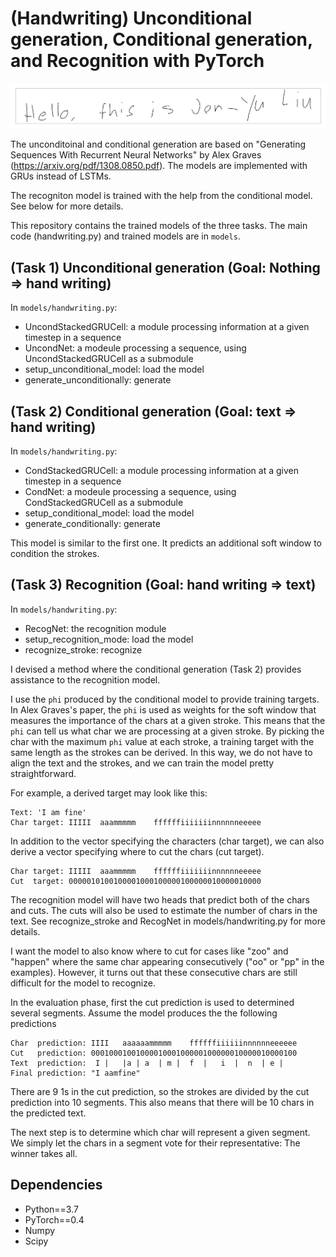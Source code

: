 (Handwriting) Unconditional generation, Conditional generation, and Recognition with PyTorch
============================================================================================

![Generated](images/sample.png)

The unconditoinal and conditional generation are based on "Generating Sequences With Recurrent Neural Networks" by Alex Graves (https://arxiv.org/pdf/1308.0850.pdf). The models are implemented with GRUs instead of LSTMs.

The recogniton model is trained with the help from the conditional model. See below for more details.

This repository contains the trained models of the three tasks. The main code (handwriting.py) and trained models are in `models`. 


(Task 1) Unconditional generation (Goal: Nothing => hand writing)
-----------------------------------------------------------------
In `models/handwriting.py`:
* UncondStackedGRUCell: a module processing information at a given timestep in a sequence
* UncondNet: a modeule processing a sequence, using UncondStackedGRUCell as a submodule
* setup_unconditional_model: load the model
* generate_unconditionally: generate


(Task 2) Conditional generation (Goal: text => hand writing)
------------------------------------------------------------
In `models/handwriting.py`:
* CondStackedGRUCell: a module processing information at a given timestep in a sequence
* CondNet: a modeule processing a sequence, using CondStackedGRUCell as a submodule
* setup_conditional_model: load the model
* generate_conditionally: generate

This model is similar to the first one. It predicts an additional soft window to condition the strokes.


(Task 3) Recognition (Goal: hand writing => text)
-------------------------------------------------
In `models/handwriting.py`:
* RecogNet: the recognition module 
* setup_recognition_mode: load the model
* recognize_stroke: recognize

I devised a method where the conditional generation (Task 2) provides assistance to the recognition model. 

I use the `phi` produced by the conditional model to provide training targets. In Alex Graves's paper, the `phi` is used as weights for the soft window that measures the importance of the chars at a given stroke. This means that the `phi` can tell us what char we are processing at a given stroke. By picking the char with the maximum `phi` value at each stroke, a training target with the same length as the strokes can be derived. In this way, we do not have to align the text and the strokes, and we can train the model pretty straightforward.

For example, a derived target may look like this:

```
Text: 'I am fine'  
Char target: IIIII  aaammmmm    ffffffiiiiiiinnnnnneeeee
```

In addition to the vector specifying the characters (char target), we can also derive a vector specifying where to cut the chars (cut target).

```
Char target: IIIII  aaammmmm    ffffffiiiiiiinnnnnneeeee  
Cut  target: 0000010100100001000100000100000010000010000
```

The recognition model will have two heads that predict both of the chars and cuts.
 The cuts will also be used to estimate the number of chars in the text. See recognize_stroke and RecogNet in models/handwriting.py for more details.

I want the model to also know where to cut for cases like "zoo" and "happen" where the same char appearing consecutively ("oo" or "pp" in the examples). However, it turns out that these consecutive chars are still difficult for the model to recognize.

In the evaluation phase, first the cut prediction is used to determined several segments. Assume the model produces the the following predictions
```
Char  prediction: IIII   aaaaaammmmm    ffffffiiiiiinnnnnneeeeee  
Cut   prediction: 0001000100100001000100000100000010000010000100
Text  prediction:  I |   |a | a  | m |  f  |   i  |  n  | e |
Final prediction: "I aamfine"
```
There are 9 1s in the cut prediction, so the strokes are divided by the cut prediction into 10 segments. This also means that there will be 10 chars in the predicted text. 

The next step is to determine which char will represent a given segment. We simply let the chars in a segment vote for their representative: The winner takes all.


Dependencies
------------
* Python==3.7   
* PyTorch==0.4   
* Numpy   
* Scipy
